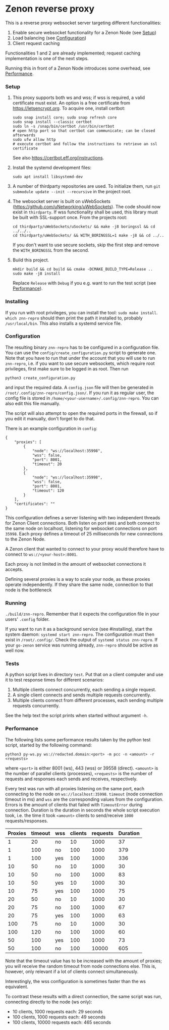 # Zenon reverse proxy

This is a reverse proxy websocket server targeting different functionalities:
1. Enable secure websocket functionality for a Zenon Node (see [Setup](#setup))
2. Load balancing (see [Configuration](#configuration))
3. Client request caching

Functionalities 1 and 2 are already implemented; request caching implementation is one of the next steps.

Running this in front of a Zenon Node introduces some overhead, see [Performance](#performance).

### Setup
1. This proxy supports both ws and wss; if wss is required, a valid certificate must exist.
   An option is a free certificate from https://letsencrypt.org. To acquire one, install certbot:
   ```
   sudo snap install core; sudo snap refresh core
   sudo snap install --classic certbot
   sudo ln -s /snap/bin/certbot /usr/bin/certbot
   # open http port so that certbot can communicate; can be closed afterwards
   sudo ufw allow http
   # execute certbot and follow the instructions to retrieve an ssl certificate
   ```
   See also https://certbot.eff.org/instructions.

3. Install the systemd development files:
   ```
   sudo apt install libsystemd-dev
   ```

2. A number of thirdparty repositories are used. To initialize them, run `git submodule update --init --recursive` in the project root.

3. The websocket server is built on uWebSockets (https://github.com/uNetworking/uWebSockets). The code should now exist in `thirdparty`.
   If wss functionality shall be used, this library must be built with SSL-support once. From the projects root:
   ```
   cd thirdparty/uWebSockets/uSockets/ && make -j8 boringssl && cd ../../..
   cd thirdparty/uWebSockets/ && WITH_BORINGSSL=1 make -j8 && cd ../..
   ```
   If you don't want to use secure sockets, skip the first step and remove the `WITH_BORINGSSL` from the second.

4. Build this project.
   ```
   mkdir build && cd build && cmake -DCMAKE_BUILD_TYPE=Release ..
   sudo make -j8 install
   ```

   Replace `Release` with `Debug` if you e.g. want to run the test script (see [Performance](#performance)).

### Installing
If you run with root privileges, you can install the tool: `sudo make install`. `which znn-repro` should then print the path it installed to,
probably `/usr/local/bin`.
This also installs a systemd service file.

### Configuration
The resulting binary `znn-repro` has to be configured in a configuration file.
You can use the `config/create_configuration.py` script to generate one. Note that you have to run that under the account that you will use to
run `znn-repro`, i.e. if you want to use secure websockets, which require root privileges, first make sure to be logged in as root.
Then run
```
python3 create_configuration.py
```
and input the required data. A `config.json` file will then be generated in `/root/.config/znn-repro/config.json/`.
If you run it as regular user, the config file is stored in `/home/<your-username>/.config/znn-repro`.
You can also edit this file manually.

The script will also attempt to open the required ports in the firewall, so if you edit it manually, don't forget to do that.

There is an example configuration in `config`:
```
{
    "proxies": [
        {
            "node": "ws://localhost:35998",
            "wss": false,
            "port": 8001,
            "timeout": 20
        },
        {
            "node": "ws://localhost:35998",
            "wss": false,
            "port": 8001,
            "timeout": 120
        }
    ],
    "certificates": ""
}
```

This configuration defines a server listening with two independent threads for Zenon Client connections. 
Both listen on port `8001` and both connect to the same node on localhost, listening for websocket connections on port `35998`.
Each proxy defines a timeout of 25 milliseconds for new connections to the Zenon Node.

A Zenon client that wanted to connect to your proxy would therefore have to connect to `ws://<your-host>:8001`.

Each proxy is not limited in the amount of websocket connections it accepts.

Defining several proxies is a way to scale your node, as these proxies operate independently.
If they share the same node, connection to that node is the bottleneck

### Running
`./build/znn-repro`.
Remember that it expects the configuration file in your users' `.config` folder.

If you want to run it as a background service (see #installing), start the system daemon: `systemd start znn-repro`.
The configuration must then exist in `/root/.config/`.
Check the output of `systemd status znn-repro`. If your `go-zenon` service was running already, `znn-repro`
should be active as well now.

### Tests
A python script lives in directory `test`. Put that on a client computer and use it to test response times for different scenarios:
1. Multiple clients connect concurrently, each sending a single request.
2. A single client connects and sends multiple requests concurrently.
3. Multiple clients connect from different processes, each sending multiple requests concurrently.

See the help text the script prints when started without argument `-h`.

### Performance
The following lists some performance results taken by the python test script, started by the following command:
```
python3 py-ws.py ws://redacted.domain:<port> -m pcc -n <amount> -r <requests>
```
where `<port>` is either 8001 (ws), 443 (wss) or 39558 (direct).
`<amount>` is the number of parallel clients (processes), `<requests>` is the number of 
requests and responses each sends and receives, respectively.

Every test was run with all proxies listening on the same port, each connecting to the node on `ws://localhost:35998`.
`timeout` (node connection timeout in ms) and `wss` are the corresponding values from the configuration.
Errors is the amount of clients that failed with `TimeoutError` during connection.
Duration is the duration in seconds the whole script execution took, i.e. the time it took `<amount>` clients to send/receive
`1000` requests/responses.

| Proxies | timeout | wss | clients | requests | Duration |
| ------- | ------- | --- | ------- | -------- |--------- |
| 1       | 20      | no  | 10      | 1000     | 37       |
| 1       | 100     | no  | 100     | 1000     | 379      |
| 1       | 100     | yes | 100     | 1000     | 336      |
| 10      | 50      | no  | 10      | 1000     | 30       |
| 10      | 50      | no  | 100     | 1000     | 83       |
| 10      | 50      | yes | 10      | 1000     | 30       |
| 10      | 75      | yes | 100     | 1000     | 75       |
| 20      | 50      | no  | 10      | 1000     | 30       |
| 20      | 75      | no  | 100     | 1000     | 67       |
| 20      | 75      | yes | 100     | 1000     | 63       |
| 100     | 75      | no  | 10      | 1000     | 30       |
| 100     | 120     | no  | 100     | 1000     | 60       |
| 50      | 100     | yes | 100     | 1000     | 73       |
| 50      | 100     | no  | 100     | 10000    | 605      |

Note that the timeout value has to be increased with the amount of proxies; you will receive the random timeout
 from node connections else. This is, however, only relevant if a lot of clients connect simultaneously.

Interestingly, the wss configuration is sometimes faster than the ws equivalent.

To contrast these results with a direct connection, the same script was run, connecting directly to the node (ws only):
- 10 clients, 1000 requests each: 29 seconds 
- 100 clients, 1000 requests each: 49 seconds
- 100 clients, 10000 requests each: 465 seconds
